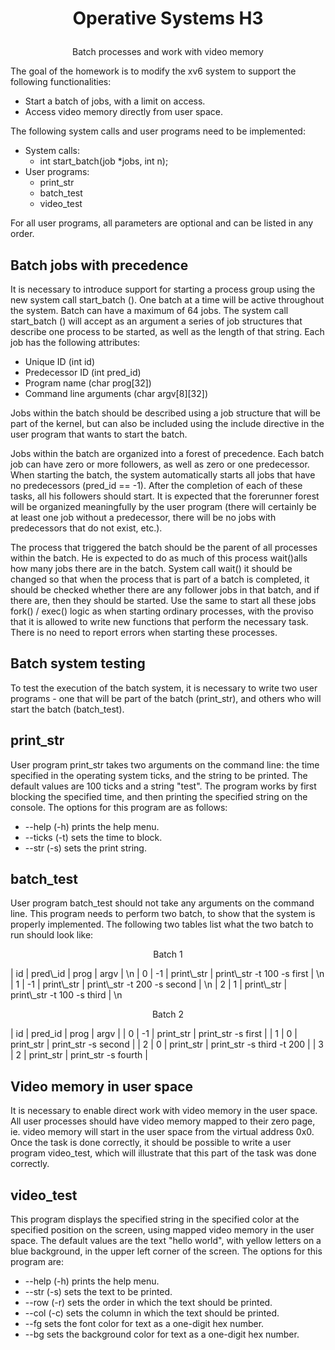 #  <p align="center"> Operative Systems H3 </p>

<p align="center"> Batch processes and work with video memory </p>

The goal of the homework is to modify the xv6 system to support the following functionalities:

- Start a batch of jobs, with a limit on access.
- Access video memory directly from user space.

The following system calls and user programs need to be implemented:

- System calls:
  - int start\_batch(job \*jobs, int n);
- User programs:
  - print\_str
  - batch\_test
  - video\_test

For all user programs, all parameters are optional and can be listed in any order.

## Batch jobs with precedence

It is necessary to introduce support for starting a process group using the new system call start\_batch (). One batch at a time will be active throughout the system. Batch can have a maximum of 64 jobs. The system call start\_batch () will accept as an argument a series of job structures that describe one process to be started, as well as the length of that string. Each job has the following attributes:

- Unique ID (int id)
- Predecessor ID (int pred\_id)
- Program name (char prog[32])
- Command line arguments (char argv[8][32])

Jobs within the batch should be described using a job structure that will be part of the kernel, but can also be included using the include directive in the user program that wants to start the batch.

Jobs within the batch are organized into a forest of precedence. Each batch job can have zero or more followers, as well as zero or one predecessor. When starting the batch, the system automatically starts all jobs that have no predecessors (pred\_id == -1). After the completion of each of these tasks, all his followers should start. It is expected that the forerunner forest will be organized meaningfully by the user program (there will certainly be at least one job without a predecessor, there will be no jobs with predecessors that do not exist, etc.).

The process that triggered the batch should be the parent of all processes within the batch. He is expected to do as much of this process wait()alls how many jobs there are in the batch. System call wait() it should be changed so that when the process that is part of a batch is completed, it should be checked whether there are any follower jobs in that batch, and if there are, then they should be started. Use the same to start all these jobs fork() / exec() logic as when starting ordinary processes, with the proviso that it is allowed to write new functions that perform the necessary task. There is no need to report errors when starting these processes.

##


## Batch system testing

To test the execution of the batch system, it is necessary to write two user programs - one that will be part of the batch (print\_str), and others who will start the batch (batch\_test).

## print\_str

User program print\_str takes two arguments on the command line: the time specified in the operating system ticks, and the string to be printed. The default values are 100 ticks and a string &quot;test&quot;. The program works by first blocking the specified time, and then printing the specified string on the console. The options for this program are as follows:

- --help (-h) prints the help menu.
- --ticks (-t) sets the time to block.
- --str (-s) sets the print string.

## batch\_test

User program batch\_test should not take any arguments on the command line. This program needs to perform two batch, to show that the system is properly implemented. The following two tables list what the two batch to run should look like:

 <p align="center"> Batch 1 </p>
| id | pred\_id | prog       | argv                                     | \n
| 0  | -1       | print\_str | print\_str -t 100 -s first               | \n
| 1  | -1       | print\_str | print\_str -t 200 -s second              | \n
| 2  |  1       | print\_str | print\_str -t 100 -s third               | \n

<p align="center"> Batch 2 </p>

| id | pred\_id | prog        | argv                                    |
| 0  | -1       | print\_str | print\_str -s first                      |
| 1  |  0       | print\_str | print\_str -s second                     |
| 2  |  0       | print\_str | print\_str -s third -t 200               |
| 3  | 2         | print\_str | print\_str -s fourth                    |

## Video memory in user space

It is necessary to enable direct work with video memory in the user space. All user processes should have video memory mapped to their zero page, ie. video memory will start in the user space from the virtual address 0x0. Once the task is done correctly, it should be possible to write a user program video\_test, which will illustrate that this part of the task was done correctly.

## video\_test

This program displays the specified string in the specified color at the specified position on the screen, using mapped video memory in the user space. The default values are the text &quot;hello world&quot;, with yellow letters on a blue background, in the upper left corner of the screen. The options for this program are:

- --help (-h) prints the help menu.
- --str (-s) sets the text to be printed.
- --row (-r) sets the order in which the text should be printed.
- --col (-c) sets the column in which the text should be printed.
- --fg sets the font color for text as a one-digit hex number.
- --bg sets the background color for text as a one-digit hex number.

##

